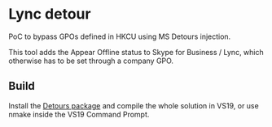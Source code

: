 # Lync detour

PoC to bypass GPOs defined in HKCU using MS Detours injection.

This tool adds the Appear Offline status to Skype for Business / Lync, which otherwise has to be set through a company GPO.

## Build

Install the [Detours package](https://www.nuget.org/packages/Detours/) and compile the whole solution in VS19, or use nmake inside the VS19 Command Prompt. 